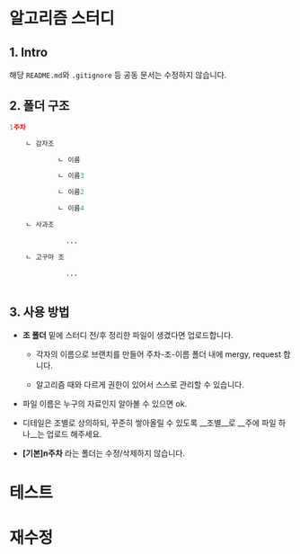 # 알고리즘 스터디

## 1. Intro

해당 `README.md`와 `.gitignore` 등 공동 문서는 수정하지 않습니다.



## 2. 폴더 구조

```python
1주차

	ㄴ 감자조

			ㄴ 이름

			ㄴ 이름3

			ㄴ 이름2

			ㄴ 이름4

	ㄴ 사과조

			  ... 

	ㄴ 고구마 조

			  ...
 
```



## 3. 사용 방법

- __조 폴더__ 밑에 스터디 전/후 정리한 파일이 생겼다면 업로드합니다.

  - 각자의 이름으로 브랜치를 만들어 주차-조-이름 폴더 내에 mergy, request 합니다.

  - 알고리즘 때와 다르게 권한이 있어서 스스로 관리할 수 있습니다.

- 파일 이름은 누구의 자료인지 알아볼 수 있으면 ok.

- 디테일은 조별로 상의하되, 꾸준히 쌓아올릴 수 있도록 __조별__로 __주에 파일 하나__는 업로드 해주세요.

- __[기본]n주차__ 라는 폴더는 수정/삭제하지 않습니다.



# 테스트

# 재수정


